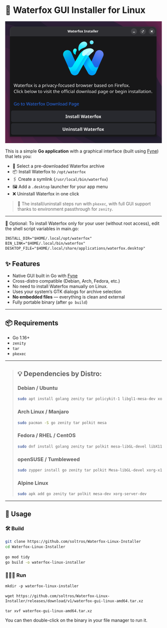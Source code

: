 # 🦊 Waterfox GUI Installer for Linux

![Waterfox Installer Preview](https://raw.githubusercontent.com/soltros/Waterfox-Linux-Installer/refs/heads/main/assets/wf-installer.png)

This is a simple **Go application** with a graphical interface (built using [Fyne](https://fyne.io)) that lets you:

- 📂 Select a pre-downloaded Waterfox archive
- 📦 Install Waterfox to `/opt/waterfox`
- 🖇️ Create a symlink (`/usr/local/bin/waterfox`)
- 🖼️ Add a `.desktop` launcher for your app menu
- ❌ Uninstall Waterfox in one click

> 🔐 The install/uninstall steps run with `pkexec`, with full GUI support thanks to environment passthrough for `zenity`.

---

🔧 Optional: To install Waterfox only for your user (without root access), edit the shell script variables in main.go:

```
INSTALL_DIR="$HOME/.local/opt/waterfox"
BIN_LINK="$HOME/.local/bin/waterfox"
DESKTOP_FILE="$HOME/.local/share/applications/waterfox.desktop"
```

## ✨ Features

- Native GUI built in Go with [Fyne](https://fyne.io)
- Cross-distro compatible (Debian, Arch, Fedora, etc.)
- No need to install Waterfox manually on Linux.
- Uses your system’s GTK dialogs for archive selection
- **No embedded files** — everything is clean and external
- Fully portable binary (after `go build`)

---

## 📦 Requirements

- Go 1.16+
- `zenity`
- `tar`
- `pkexec`

---
> ## 💡 Dependencies by Distro:
>
> ### **Debian / Ubuntu**
>
> ```bash
> sudo apt install golang zenity tar policykit-1 libgl1-mesa-dev xorg-dev
> ```
>
> ### **Arch Linux / Manjaro**
>
> ```bash
> sudo pacman -S go zenity tar polkit mesa
> ```
>
> ### **Fedora / RHEL / CentOS**
>
> ```bash
> sudo dnf install golang zenity tar polkit mesa-libGL-devel libX11-devel
> ```
>
> ### **openSUSE / Tumbleweed**
>
> ```bash
> sudo zypper install go zenity tar polkit Mesa-libGL-devel xorg-x11-devel
> ```
>
> ### **Alpine Linux**
>
> ```bash
> sudo apk add go zenity tar polkit mesa-dev xorg-server-dev
> ```
---

## 🚀 Usage

### 🛠️ Build

```bash
git clone https://github.com/soltros/Waterfox-Linux-Installer
cd Waterfox-Linux-Installer

go mod tidy
go build -o waterfox-linux-installer
```
### 🏃‍♂️‍➡️ Run
```
mkdir -p waterfox-linux-installer

wget https://github.com/soltros/Waterfox-Linux-Installer/releases/download/v1/waterfox-gui-linux-amd64.tar.xz

tar xvf waterfox-gui-linux-amd64.tar.xz
```
You can then double-click on the binary in your file manager to run it.



